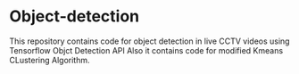 # Object-detection
This repository contains code for object detection in live CCTV videos using Tensorflow Objct Detection API
Also it contains code for modified Kmeans CLustering Algorithm.
